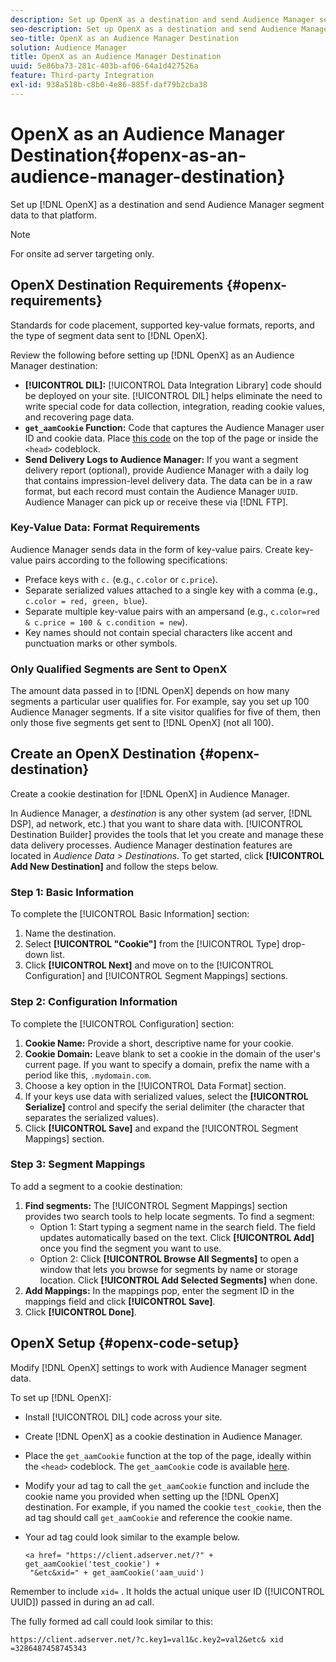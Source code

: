 ```yaml
---
description: Set up OpenX as a destination and send Audience Manager segment data to that platform.
seo-description: Set up OpenX as a destination and send Audience Manager segment data to that platform.
seo-title: OpenX as an Audience Manager Destination
solution: Audience Manager
title: OpenX as an Audience Manager Destination
uuid: 5e86ba73-281c-403b-af06-64a1d427526a
feature: Third-party Integration
exl-id: 938a518b-c8b0-4e86-885f-daf79b2cba38
---
```

# OpenX as an Audience Manager Destination{#openx-as-an-audience-manager-destination}

Set up [!DNL OpenX] as a destination and send Audience Manager segment data to that platform.

>[!NOTE]
>
>For onsite ad server targeting only.

## OpenX Destination Requirements {#openx-requirements}

Standards for code placement, supported key-value formats, reports, and the type of segment data sent to [!DNL OpenX].

<!-- aam-openx-requirements.xml -->

Review the following before setting up [!DNL OpenX] as an Audience Manager destination:

* **[!UICONTROL DIL]:** [!UICONTROL Data Integration Library] code should be deployed on your site. [!UICONTROL DIL] helps eliminate the need to write special code for data collection, integration, reading cookie values, and recovering page data.
* **`get_aamCookie` Function:** Code that captures the Audience Manager user ID and cookie data. Place [this code](../../features/destinations/get-aam-cookie-code.md) on the top of the page or inside the `<head>` codeblock.
* **Send Delivery Logs to Audience Manager:** If you want a segment delivery report (optional), provide Audience Manager with a daily log that contains impression-level delivery data. The data can be in a raw format, but each record must contain the Audience Manager `UUID`. Audience Manager can pick up or receive these via [!DNL FTP].

### Key-Value Data: Format Requirements

Audience Manager sends data in the form of key-value pairs. Create key-value pairs according to the following specifications:

* Preface keys with `c.` (e.g., `c.color` or `c.price`).
* Separate serialized values attached to a single key with a comma (e.g., `c.color = red, green, blue`).
* Separate multiple key-value pairs with an ampersand (e.g., `c.color=red & c.price = 100 & c.condition = new`).
* Key names should not contain special characters like accent and punctuation marks or other symbols.

### Only Qualified Segments are Sent to OpenX

The amount data passed in to [!DNL OpenX] depends on how many segments a particular user qualifies for. For example, say you set up 100 Audience Manager segments. If a site visitor qualifies for five of them, then only those five segments get sent to [!DNL OpenX] (not all 100).

## Create an OpenX Destination {#openx-destination}

Create a cookie destination for [!DNL OpenX] in Audience Manager.

<!-- aam-openx-destination.xml -->

In Audience Manager, a *destination* is any other system (ad server, [!DNL DSP], ad network, etc.) that you want to share data with. [!UICONTROL Destination Builder] provides the tools that let you create and manage these data delivery processes. Audience Manager destination features are located in *Audience Data > Destinations*. To get started, click **[!UICONTROL Add New Destination]** and follow the steps below.

### Step 1: Basic Information

To complete the [!UICONTROL Basic Information] section:

1. Name the destination.
1. Select **[!UICONTROL "Cookie"]** from the [!UICONTROL Type] drop-down list.
1. Click **[!UICONTROL Next]** and move on to the [!UICONTROL Configuration] and [!UICONTROL Segment Mappings] sections.

### Step 2: Configuration Information

To complete the [!UICONTROL Configuration] section:

1. **Cookie Name:** Provide a short, descriptive name for your cookie.
1. **Cookie Domain:** Leave blank to set a cookie in the domain of the user's current page. If you want to specify a domain, prefix the name with a period like this, `.mydomain.com`.
1. Choose a key option in the [!UICONTROL Data Format] section.
1. If your keys use data with serialized values, select the **[!UICONTROL Serialize]** control and specify the serial delimiter (the character that separates the serialized values).
1. Click **[!UICONTROL Save]** and expand the [!UICONTROL Segment Mappings] section.

### Step 3: Segment Mappings

To add a segment to a cookie destination:

1. **Find segments:** The [!UICONTROL Segment Mappings] section provides two search tools to help locate segments. To find a segment:
    * Option 1: Start typing a segment name in the search field. The field updates automatically based on the text. Click **[!UICONTROL Add]** once you find the segment you want to use.
    * Option 2: Click **[!UICONTROL Browse All Segments]** to open a window that lets you browse for segments by name or storage location. Click **[!UICONTROL Add Selected Segments]** when done.
1. **Add Mappings:** In the mappings pop, enter the segment ID in the mappings field and click **[!UICONTROL Save]**.
1. Click **[!UICONTROL Done]**.

## OpenX Setup {#openx-code-setup}

Modify [!DNL OpenX] settings to work with Audience Manager segment data.

<!-- aam-openx-code.xml -->

To set up [!DNL OpenX]:

* Install [!UICONTROL DIL] code across your site.
* Create [!DNL OpenX] as a cookie destination in Audience Manager.
* Place the `get_aamCookie` function at the top of the page, ideally within the `<head>` codeblock. The `get_aamCookie` code is available [here](../../features/destinations/get-aam-cookie-code.md).
* Modify your ad tag to call the `get_aamCookie` function and include the cookie name you provided when setting up the [!DNL OpenX] destination. For example, if you named the cookie `test_cookie`, then the ad tag should call `get_aamCookie` and reference the cookie name.
* Your ad tag could look similar to the example below.

  ```
  <a href= "https://client.adserver.net/?" + get_aamCookie('test_cookie') +
   "&etc&xid=" + get_aamCookie('aam_uuid')
  ```

Remember to include `xid=` . It holds the actual unique user ID ([!UICONTROL UUID]) passed in during an ad call.

The fully formed ad call could look similar to this:

```
https://client.adserver.net/?c.key1=val1&c.key2=val2&etc& xid =3286487458745343
```
